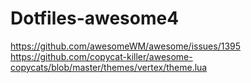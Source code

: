 Dotfiles-awesome4
===

https://github.com/awesomeWM/awesome/issues/1395
https://github.com/copycat-killer/awesome-copycats/blob/master/themes/vertex/theme.lua
